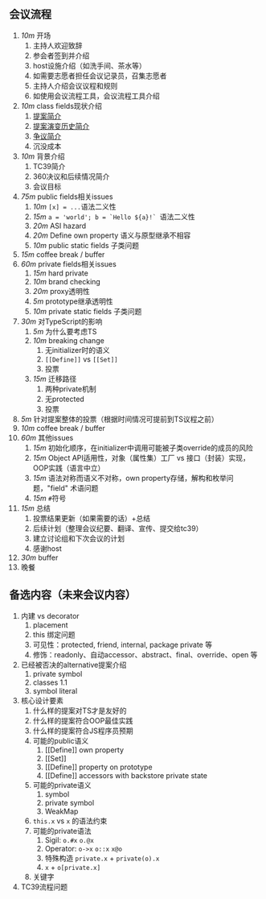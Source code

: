 ## 会议流程
1. *10m* 开场
    1. 主持人欢迎致辞
    1. 参会者签到并介绍
    1. host设施介绍（如洗手间、茶水等）
    1. 如需要志愿者担任会议记录员，召集志愿者
    1. 主持人介绍会议议程和规则
    1. 如使用会议流程工具，会议流程工具介绍
1. *10m* class fields现状介绍
    1. [提案简介](../docs/intro.md)
    1. [提案演变历史简介](https://github.com/tc39/proposal-class-fields#development-history)
    1. [争议简介](https://github.com/tc39/proposal-class-fields/issues?utf8=✓&q=is%3Aissue+sort%3Acomments-desc+)
    1. 沉没成本
1. *10m* 背景介绍
    1. TC39简介
    1. 360决议和后续情况简介
    1. 会议目标
1. *75m* public fields相关issues
    1. *10m* `[x] = ...`语法二义性
    1. *15m* ``a = 'world'; b = `Hello ${a}!` ``语法二义性
    1. *20m* ASI hazard
    1. *20m* Define own property 语义与原型继承不相容
    1. *10m* public static fields 子类问题
1. *15m* coffee break / buffer
1. *60m* private fields相关issues
    1. *15m* hard private
    1. *10m* brand checking
    1. *20m* proxy透明性
    1. *5m* prototype继承透明性
    1. *10m* private static fields 子类问题
1. *30m* 对TypeScript的影响
    1. *5m* 为什么要考虑TS
    1. *10m* breaking change
        1. 无initializer时的语义
        1. `[[Define]]` vs `[[Set]]`
        1. 投票
    1. *15m* 迁移路径
        1. 两种private机制
        1. 无protected
        1. 投票
1. *5m* 针对提案整体的投票（根据时间情况可提前到TS议程之前）
1. *10m* coffee break / buffer
1. *60m* 其他issues
   1. *15m* 初始化顺序，在initializer中调用可能被子类override的成员的风险
   1. *15m* Object API适用性，对象（属性集）工厂 vs 接口（封装）实现，OOP实践（语言中立）
   1. *15m* 语法对称而语义不对称，own property存储，解构和枚举问题，"field" 术语问题
   1. *15m* `#`符号
1. *15m* 总结
   1. 投票结果更新（如果需要的话）+总结
   1. 后续计划（整理会议纪要、翻译、宣传、提交给tc39）
   1. 建立讨论组和下次会议的计划
   1. 感谢host
1. *30m* buffer
1. 晚餐

## 备选内容（未来会议内容）
1. 内建 vs decorator
    1. placement
    1. this 绑定问题
    1. 可见性：protected, friend, internal, package private 等
    1. 修饰：readonly、自动accessor、abstract、final、override、open 等
1. 已经被否决的alternative提案介绍
   1. private symbol
   1. classes 1.1
   1. symbol literal
1. 核心设计要素
   1. 什么样的提案对TS才是友好的
   1. 什么样的提案符合OOP最佳实践
   1. 什么样的提案符合JS程序员预期
   1. 可能的public语义
      1. [[Define]] own property
      1. [[Set]]
      1. [[Define]] property on prototype
      1. [[Define]] accessors with backstore private state
   1. 可能的private语义
      1. symbol
      1. private symbol
      1. WeakMap
   1. `this.x` vs `x` 的语法约束
   1. 可能的private语法
      1. Sigil: `o.#x` `o.@x`
      1. Operator: `o->x` `o::x` `x@o`
      1. 特殊构造 `private.x` + `private(o).x`
      1. `x` + `o[private.x]`
   1. 关键字
1. TC39流程问题
